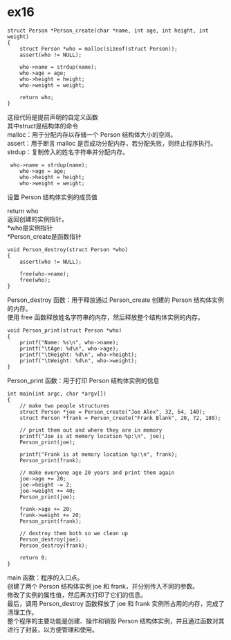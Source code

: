 # ex16  
~~~
struct Person *Person_create(char *name, int age, int height, int weight)
{
    struct Person *who = malloc(sizeof(struct Person));
    assert(who != NULL);

    who->name = strdup(name);
    who->age = age;
    who->height = height;
    who->weight = weight;

    return who;
}

~~~
这段代码是提前声明的自定义函数  
其中struct是结构体的命令    
malloc：用于分配内存以存储一个 Person 结构体大小的空间。  
assert：用于断言 malloc 是否成功分配内存，若分配失败，则终止程序执行。  
strdup：复制传入的姓名字符串并分配内存。  
~~~
 who->name = strdup(name);
    who->age = age;
    who->height = height;
    who->weight = weight;
~~~
设置 Person 结构体实例的成员值  
	
return who  
返回创建的实例指针。  
\*who是实例指针  
\*Person_create是函数指针  
	
~~~ 
void Person_destroy(struct Person *who)
{
    assert(who != NULL);

    free(who->name);
    free(who);
}

~~~
Person_destroy 函数：用于释放通过 Person_create 创建的 Person 结构体实例的内存。  
使用 free 函数释放姓名字符串的内存，然后释放整个结构体实例的内存。  
	
	
	
~~~
void Person_print(struct Person *who)
{
    printf("Name: %s\n", who->name);
    printf("\tAge: %d\n", who->age);
    printf("\tHeight: %d\n", who->height);
    printf("\tWeight: %d\n", who->weight);
}

~~~
Person_print 函数：用于打印 Person 结构体实例的信息  
~~~
int main(int argc, char *argv[])
{
    // make two people structures
    struct Person *joe = Person_create("Joe Alex", 32, 64, 140);
    struct Person *frank = Person_create("Frank Blank", 20, 72, 180);

    // print them out and where they are in memory
    printf("Joe is at memory location %p:\n", joe);
    Person_print(joe);

    printf("Frank is at memory location %p:\n", frank);
    Person_print(frank);

    // make everyone age 20 years and print them again
    joe->age += 20;
    joe->height -= 2;
    joe->weight += 40;
    Person_print(joe);

    frank->age += 20;
    frank->weight += 20;
    Person_print(frank);

    // destroy them both so we clean up
    Person_destroy(joe);
    Person_destroy(frank);

    return 0;
}

~~~
main 函数：程序的入口点。  
创建了两个 Person 结构体实例 joe 和 frank，并分别传入不同的参数。  
修改了实例的属性值，然后再次打印了它们的信息。   
最后，调用 Person_destroy 函数释放了 joe 和 frank 实例所占用的内存，完成了清理工作。  
整个程序的主要功能是创建、操作和销毁 Person 结构体实例，并且通过函数对其进行了封装，以方便管理和使用。   


